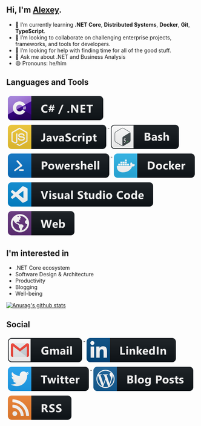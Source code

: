 ## Hi, I'm [Alexey](https://nikiforovall.github.io/).

- 🌱 I’m currently learning **.NET Core**, **Distributed Systems**, **Docker**, **Git**, **TypeScript**.
- 👯 I’m looking to collaborate on challenging enterprise projects, frameworks, and tools for developers.
- 🤔 I’m looking for help with finding time for all of the good stuff.
- 💬 Ask me about .NET and Business Analysis
- 😄 Pronouns: he/him

## Languages and Tools

<a href="#">
  <img src="images/dev/languages/csharp_dotnet.svg" alt="csharp_dotnet" style="vertical-align:top; margin:6px 4px;">
</a>
<a href="#">
  <img src="images/dev/languages/js.svg" alt="js" style="vertical-align:top; margin:6px 4px;">
</a>
<!-- <a href="#">
  <img src="images/dev/languages/typescript.png" alt="typescript" style="vertical-align:top; margin:6px 4px;">
</a> -->
<a href="#">
  <img src="images/dev/tools/bash.svg" alt="bash" style="vertical-align:top; margin:6px 4px;">
</a>
<a href="#">
  <img src="images/dev/tools/powershell.svg" alt="powershell" style="vertical-align:top; margin:6px 4px">
</a>
<a href="#">
  <img src="images/dev/tools/docker.svg" alt="docker" style="vertical-align:top; margin:6px 4px;">
</a>
<a href="#">
  <img src="images/dev/tools/visualstudio_code.svg" alt="visualstudio_code" style="vertical-align:top; margin:6px 4px">
</a>
<a href="#">
  <img src="images/dev/misc/web.svg" alt="web" style="vertical-align:top; margin:6px 4px">
</a>

## I'm interested in

- .NET Core ecosystem
- Software Design & Architecture
- Productivity
- Blogging
- Well-being

[![Anurag's github stats](https://github-readme-stats.vercel.app/api?username=nikiforovall&count_private=true&show_icons=true)](https://github.com/anuraghazra/github-readme-stats)

## Social

<a href="mailto:nikiforovalekcey@gmail.com">
  <img src="images/social/gmail.svg" alt="gmail" style="vertical-align:top; margin:6px 4px">
</a>

<a href="#">
    <img src="images/social/linkedin.svg" alt="linkedin" style="vertical-align:top; margin:6px 4px">
</a>

<a href="https://twitter.com/nikiforovall">
    <img src="images/social/twitter.svg" alt="twitter" style="vertical-align:top; margin:6px 4px">
</a>

<a href="https://nikiforovall.github.io/">
    <img src="images/blogs/wordpress.svg" alt="wordpress" style="vertical-align:top; margin:6px 4px">
</a>
<a href="https://nikiforovall.github.io/feed.xml">
    <img src="images/blogs/rss.svg" alt="rss" style="vertical-align:top; margin:6px 4px">
</a>
